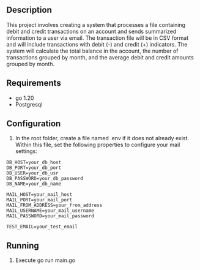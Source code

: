 ## Description

This project involves creating a system that processes a file containing debit and credit transactions on an account and sends summarized information to a user via email. The transaction file will be in CSV format and will include transactions with debit (-) and credit (+) indicators. The system will calculate the total balance in the account, the number of transactions grouped by month, and the average debit and credit amounts grouped by month.

## Requirements

- go 1.20
- Postgresql

## Configuration

1. In the root folder, create a file named .env if it does not already exist. Within this file, set the following properties to configure your mail settings:

```
DB_HOST=your_db_host
DB_PORT=your_db_port
DB_USER=your_db_usr
DB_PASSWORD=your_db_password
DB_NAME=your_db_name

MAIL_HOST=your_mail_host
MAIL_PORT=your_mail_port
MAIL_FROM_ADDRESS=your_from_address
MAIL_USERNAME=your_mail_username
MAIL_PASSWORD=your_mail_password

TEST_EMAIL=your_test_email
```

## Running 

1. Execute go run main.go
